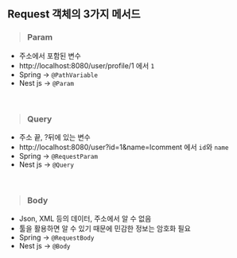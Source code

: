 ## Request 객체의 3가지 메서드

> ### Param

- 주소에서 포함된 변수
- http://localhost:8080/user/profile/1 에서 `1`
- Spring → `@PathVariable`
- Nest js → `@Param`

<br>

> ### Query

- 주소 끝, ?뒤에 있는 변수
- http://localhost:8080/user?id=1&name=lcomment 에서 `id`와 `name`
- Spring → `@RequestParam`
- Nest js → `@Query`

<br>

> ### Body

- Json, XML 등의 데이터, 주소에서 알 수 없음
- 툴을 활용하면 알 수 있기 때문에 민감한 정보는 암호화 필요
- Spring → `@RequestBody`
- Nest js → `@Body`
